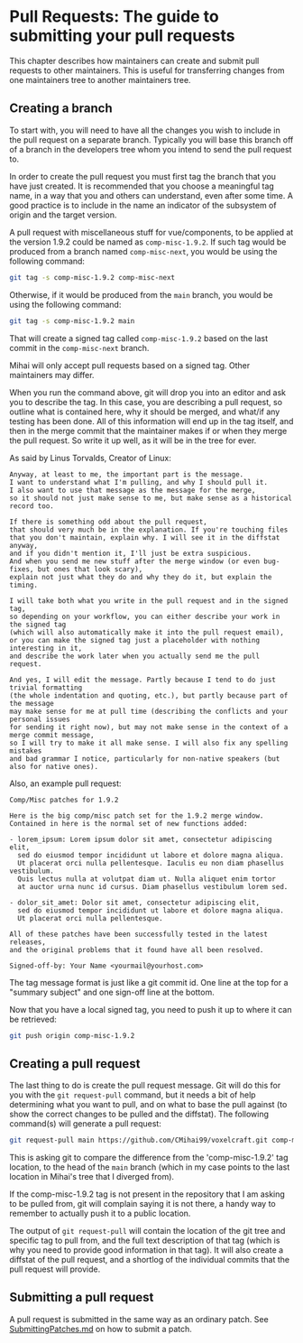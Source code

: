 <!--
===-----------------------------------------------------------------------------------===
Copyright (c) 2021 Voxelcraft

For copying notice, see https://github.com/CMihai99/voxelcraft/blob/main/COPYING.
For licenses we use, see https://github.com/CMihai99/voxelcraft/tree/main/LICENSES.
===-----------------------------------------------------------------------------------===
-->

# Pull Requests: The guide to submitting your pull requests

This chapter describes how maintainers can create and submit pull requests to other maintainers.
This is useful for transferring changes from one maintainers tree to another maintainers tree.

## Creating a branch

To start with, you will need to have all the changes you wish to include in the
pull request on a separate branch. Typically you will base this branch off of
a branch in the developers tree whom you intend to send the pull request to.

In order to create the pull request you must first tag the branch that you have
just created. It is recommended that you choose a meaningful tag name, in a way that
you and others can understand, even after some time. A good practice is to include
in the name an indicator of the subsystem of origin and the target version.

A pull request with miscellaneous stuff for vue/components, to be applied at the version 1.9.2
could be named as `comp-misc-1.9.2`. If such tag would be produced from a branch
named `comp-misc-next`, you would be using the following command:

```sh
git tag -s comp-misc-1.9.2 comp-misc-next
```

Otherwise, if it would be produced from the `main` branch, you would be using the following command:

```sh
git tag -s comp-misc-1.9.2 main
```

That will create a signed tag called `comp-misc-1.9.2` based on the last commit in the `comp-misc-next` branch.

Mihai will only accept pull requests based on a signed tag. Other maintainers may differ.

When you run the command above, git will drop you into an editor and ask you to describe the tag.
In this case, you are describing a pull request, so outline what is contained here,
why it should be merged, and what/if any testing has been done. All of this information will end up
in the tag itself, and then in the merge commit that the maintainer makes if or when
they merge the pull request. So write it up well, as it will be in the tree for ever.

As said by Linus Torvalds, Creator of Linux:

```
Anyway, at least to me, the important part is the message.
I want to understand what I'm pulling, and why I should pull it.
I also want to use that message as the message for the merge,
so it should not just make sense to me, but make sense as a historical record too.

If there is something odd about the pull request,
that should very much be in the explanation. If you're touching files
that you don't maintain, explain why. I will see it in the diffstat anyway,
and if you didn't mention it, I'll just be extra suspicious.
And when you send me new stuff after the merge window (or even bug-fixes, but ones that look scary),
explain not just what they do and why they do it, but explain the timing.

I will take both what you write in the pull request and in the signed tag,
so depending on your workflow, you can either describe your work in the signed tag
(which will also automatically make it into the pull request email),
or you can make the signed tag just a placeholder with nothing interesting in it,
and describe the work later when you actually send me the pull request.

And yes, I will edit the message. Partly because I tend to do just trivial formatting
(the whole indentation and quoting, etc.), but partly because part of the message
may make sense for me at pull time (describing the conflicts and your personal issues
for sending it right now), but may not make sense in the context of a merge commit message,
so I will try to make it all make sense. I will also fix any spelling mistakes
and bad grammar I notice, particularly for non-native speakers (but also for native ones).
```

Also, an example pull request:

```
Comp/Misc patches for 1.9.2

Here is the big comp/misc patch set for the 1.9.2 merge window.
Contained in here is the normal set of new functions added:

- lorem_ipsum: Lorem ipsum dolor sit amet, consectetur adipiscing elit,
  sed do eiusmod tempor incididunt ut labore et dolore magna aliqua.
  Ut placerat orci nulla pellentesque. Iaculis eu non diam phasellus vestibulum.
  Quis lectus nulla at volutpat diam ut. Nulla aliquet enim tortor
  at auctor urna nunc id cursus. Diam phasellus vestibulum lorem sed.

- dolor_sit_amet: Dolor sit amet, consectetur adipiscing elit,
  sed do eiusmod tempor incididunt ut labore et dolore magna aliqua.
  Ut placerat orci nulla pellentesque.

All of these patches have been successfully tested in the latest releases,
and the original problems that it found have all been resolved.

Signed-off-by: Your Name <yourmail@yourhost.com>
```

The tag message format is just like a git commit id. One line at the top
for a "summary subject" and one sign-off line at the bottom.

Now that you have a local signed tag, you need to push it up to where it can be retrieved:

```sh
git push origin comp-misc-1.9.2
```

## Creating a pull request

The last thing to do is create the pull request message. Git will do this for you with
the `git request-pull` command, but it needs a bit of help determining what you want to pull,
and on what to base the pull against (to show the correct changes to be pulled and the diffstat).
The following command(s) will generate a pull request:

```sh
git request-pull main https://github.com/CMihai99/voxelcraft.git comp-misc-1.9.2
```

This is asking git to compare the difference from the 'comp-misc-1.9.2' tag location, to the head
of the `main` branch (which in my case points to the last location in Mihai's tree that I diverged from).

If the comp-misc-1.9.2 tag is not present in the repository that I am asking to be pulled from,
git will complain saying it is not there, a handy way to remember to actually push it to a public location.

The output of `git request-pull` will contain the location of the git tree
and specific tag to pull from, and the full text description of that tag
(which is why you need to provide good information in that tag).
It will also create a diffstat of the pull request, and a shortlog
of the individual commits that the pull request will provide.

## Submitting a pull request

A pull request is submitted in the same way as an ordinary patch.
See [SubmittingPatches.md](https://github.com/CMihai99/voxelcraft/blob/main/docs/how-to/maintaining/SubmittingPatches.md)
on how to submit a patch.
